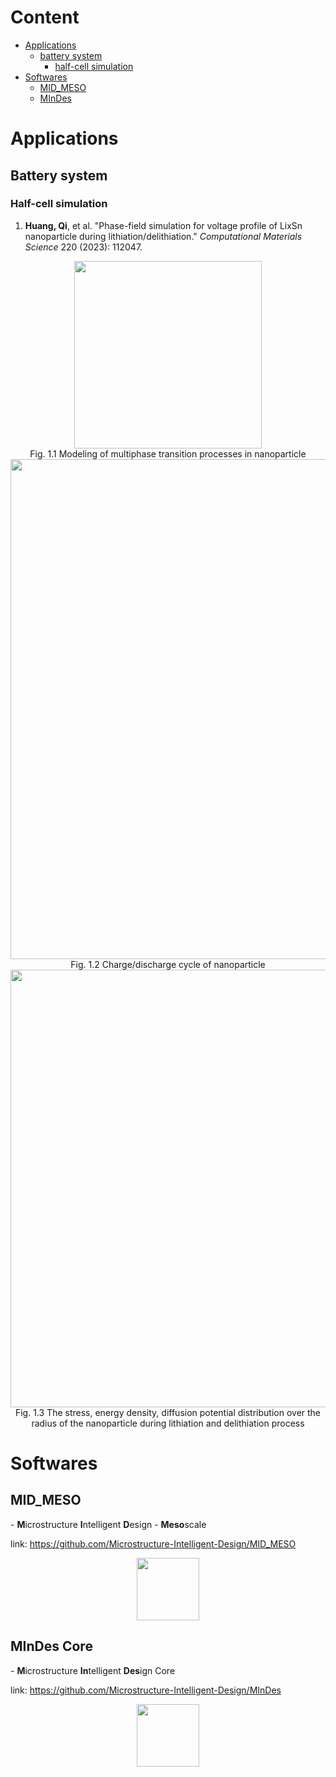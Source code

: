 # Content
- [Applications](#applications)
  - [battery system](#battery-system)
    - [half-cell simulation](#half-cell-simulation)
- [Softwares](#code-repository)
  - [MID_MESO](#mid_meso)
  - [MInDes](#mindes)
# Applications
## Battery system
### Half-cell simulation
1. **Huang, Qi**, et al. "Phase-field simulation for voltage profile of LixSn nanoparticle during lithiation/delithiation." *Computational Materials Science* 220 (2023): 112047.

<div align=center>
<img src="https://github.com/hq5088028/MInDes/blob/main/guide/Publications/figures/nanoparticle.jpg" width="300px">
</div>
<div align=center>
Fig. 1.1 Modeling of multiphase transition processes in nanoparticle

</div>
<div align=center>
<img src="https://github.com/hq5088028/MInDes/blob/main/guide/Publications/figures/cycling.jpg" width="800px">
</div>
<div align=center>
Fig. 1.2 Charge/discharge cycle of nanoparticle

</div>
<div align=center>
<img src="https://github.com/hq5088028/MInDes/blob/main/guide/Publications/figures/data_distribution.jpg" width="700px">
</div>
<div align=center>
Fig. 1.3 The stress, energy density, diffusion potential distribution over the radius of the nanoparticle during lithiation and delithiation process
</div>

# Softwares
## MID_MESO
\- **M**icrostructure **I**ntelligent **D**esign - **Meso**scale

link: https://github.com/Microstructure-Intelligent-Design/MID_MESO
<div align=center>
<img src="https://github.com/Microstructure-Intelligent-Design/Documents/blob/main/Icon/MID_MESO_full.png" width="100px">
</div>

## MInDes Core
\- **M**icrostructure **In**telligent **Des**ign Core

link: https://github.com/Microstructure-Intelligent-Design/MInDes
<div align=center>
<img src="https://github.com/Microstructure-Intelligent-Design/Documents/blob/main/Icon/icon_full.png" width="100px">
</div>